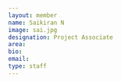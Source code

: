 ```yaml
---
layout: member
name: Saikiran N
image: sai.jpg
designation: Project Associate
area:
bio:
email:
type: staff
---
```

